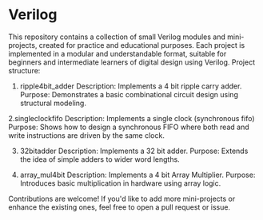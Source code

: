 # Verilog
This repository contains a collection of small Verilog modules and mini-projects, created for practice and educational purposes. Each project is implemented in a modular and understandable format, suitable for beginners and intermediate learners of digital design using Verilog.
Project structure: 
1. ripple4bit_adder
Description: Implements a 4 bit ripple carry adder.
Purpose: Demonstrates a basic combinational circuit design using structural modeling.

2.singleclockfifo
Description: Implements a single clock (synchronous fifo)
Purpose: Shows how to design a synchronous FIFO where both read and write instructions are driven by the same clock.

3. 32bitadder
Description: Implements a 32 bit adder.
Purpose: Extends the idea of simple adders to wider word lengths.

4. array_mul4bit
Description: Implements a 4 bit Array Multiplier.
Purpose: Introduces basic multiplication in hardware using array logic.

Contributions are welcome! If you'd like to add more mini-projects or enhance the existing ones, feel free to open a pull request or issue.